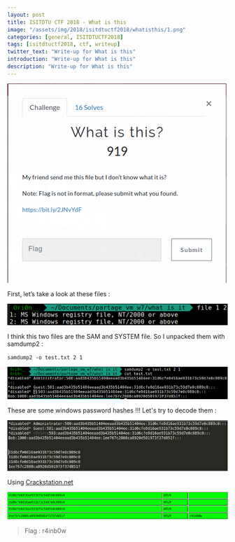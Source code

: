 ```yaml
---
layout: post
title: ISITDTU CTF 2018 - What is this
image: "/assets/img/2018/isitdtuctf2018/whatisthis/1.png"
categories: [general, ISITDTUCTF2018]
tags: [isitdtuctf2018, ctf, writeup]
twitter_text: "Write-up for What is this"
introduction: "Write-up for What is this"
description: "Write-up for What is this"
---
```


![](/assets/img/2018/isitdtuctf2018/whatisthis/1.png)

First, let’s take a look at these files :

![](/assets/img/2018/isitdtuctf2018/whatisthis/2.png)

I think this two files are the SAM and SYSTEM file.  So I unpacked them with samdump2 :

```
samdump2 -o test.txt 2 1
```
![](/assets/img/2018/isitdtuctf2018/whatisthis/3.png)

These are some windows password hashes !!! Let's try to decode them :

![](/assets/img/2018/isitdtuctf2018/whatisthis/4.png)

Using [Crackstation.net](https://crackstation.net/)

![](/assets/img/2018/isitdtuctf2018/whatisthis/5.png)

> Flag : r4inb0w